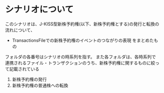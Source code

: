 # シナリオについて

このシナリオは、J-KISS型新株予約権(以下、新株予約権とする)の発行と転換の流れについて、

- TransactionsFileでの新株予約権のイベントのつながりの表現
をまとめたもの

フォルダの各番号はシナリオの時系列を指す。
また各フォルダは、各時系列で連携されるファイル・トランザクションのうち、新株予約権に関するものに絞って記載されている

1. 新株予約権の発行
2. 新株予約権の普通株への転換
